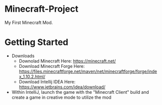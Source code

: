 # Minecraft-Project
My First Minecraft Mod.

# Getting Started
* Downloads
  * Downolad Minecraft Here: https://minecraft.net/
  * Download Minecraft Forge Here: https://files.minecraftforge.net/maven/net/minecraftforge/forge/index_1.10.2.html/
  * Download Intellij IDEA Here: https://www.jetbrains.com/idea/download/
* Within IntelliJ, launch the game with the "Minecraft Client" build and create a game in creative mode to utilize the mod
